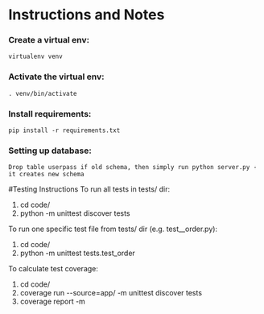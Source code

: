 # Instructions and Notes

### Create a virtual env:
```
virtualenv venv
```

### Activate the virtual env:
```
. venv/bin/activate
```

### Install requirements:
```
pip install -r requirements.txt
```

### Setting up database:
```
Drop table userpass if old schema, then simply run python server.py - it creates new schema
```


#Testing Instructions
To run all tests in tests/ dir: 
1) cd code/
2) python -m unittest discover tests

To run one specific test file from tests/ dir (e.g. test__order.py):
1) cd code/
2) python -m unittest tests.test_order

To calculate test coverage:
1) cd code/
2) coverage run --source=app/  -m unittest discover tests
3) coverage report -m
